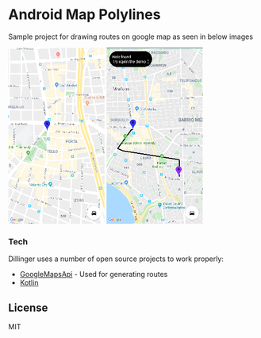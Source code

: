 # Android Map Polylines

Sample project for drawing routes on google map as seen in below images 

 
  ![alt text](https://raw.githubusercontent.com/merRen22/android_map_polylines/master/imageSamples/initial_state.png?token=AICMF6JNK7KUCVOPIUT227S57QZW2.png)   ![alt text](https://raw.githubusercontent.com/merRen22/android_map_polylines/master/imageSamples/line_draw.png?token=AICMF6OSFWEVBD5EAJAI7A257QZ5K.png) 

### Tech

Dillinger uses a number of open source projects to work properly:

* [GoogleMapsApi] - Used for generating routes
* [Kotlin]

License
----

MIT

[//]: # (These are reference links used in the body of this note and get stripped out when the markdown processor does its job. There is no need to format nicely because it shouldn't be seen. Thanks SO - http://stackoverflow.com/questions/4823468/store-comments-in-markdown-syntax)


   [GoogleMapsApi]: <https://developers.google.com/maps/documentation/directions/intro>
   [Kotlin]: <https://kotlinlang.org/>

